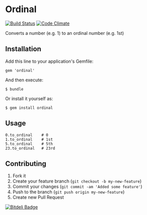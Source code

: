 # Ordinal

[![Build Status](https://secure.travis-ci.org/davidlumley/ordinal.png)](http://travis-ci.org/davidlumley/ordinal)
[![Code Climate](https://codeclimate.com/github/davidlumley/ordinal.png)](https://codeclimate.com/github/davidlumley/ordinal)

Converts a number (e.g. 1) to an ordinal number (e.g. 1st)

## Installation

Add this line to your application's Gemfile:

    gem 'ordinal'

And then execute:

    $ bundle

Or install it yourself as:

    $ gem install ordinal

## Usage

	0.to_ordinal	# 0
	1.to_ordinal	# 1st
	5.to_ordinal	# 5th
	23.to_ordinal	# 23rd

## Contributing

1. Fork it
2. Create your feature branch (`git checkout -b my-new-feature`)
3. Commit your changes (`git commit -am 'Added some feature'`)
4. Push to the branch (`git push origin my-new-feature`)
5. Create new Pull Request


[![Bitdeli Badge](https://d2weczhvl823v0.cloudfront.net/davidlumley/ordinal/trend.png)](https://bitdeli.com/free "Bitdeli Badge")

